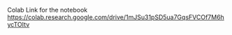 Colab Link for the notebook https://colab.research.google.com/drive/1mJSu31pSD5ua7GqsFVCOf7M6hycTOItv